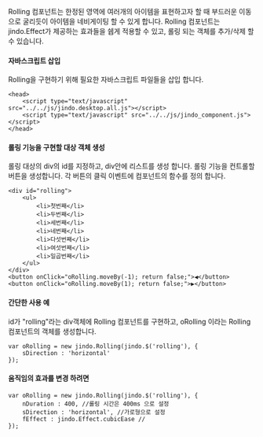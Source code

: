 Rolling 컴포넌트는 한정된 영역에 여러개의 아이템을 표현하고자 할 때 부드러운 이동으로 굴리듯이 아이템을 네비게이팅 할 수 있게 합니다. 
Rolling 컴포넌트는 jindo.Effect가 제공하는 효과들을 쉡게 적용할 수 있고, 롤링 되는 객체를 추가/삭제 할 수 있습니다.

#### 자바스크립트 삽입

Rolling을 구현하기 위해 필요한 자바스크립트 파일들을 삽입 합니다.

	<head>
		<script type="text/javascript" src="../../js/jindo.desktop.all.js"></script>
		<script type="text/javascript" src="../../js/jindo_component.js"></script>
	</head>

#### 롤링 기능을 구현할 대상 객체 생성

롤링 대상의 div의 id를 지정하고, div안에 리스트를 생성 합니다. 
롤링 기능을 컨트롤할 버튼을 생성합니다. 
각 버튼의 클릭 이벤트에 컴포넌트의 함수를 정의 합니다.

	<div id="rolling">
	    <ul>
	        <li>첫번째</li>
	        <li>두번째</li>
	        <li>세번째</li>
	        <li>네번째</li>
	        <li>다섯번째</li>
	        <li>여섯번째</li>
	        <li>일곱번째</li>
	    </ul>
	</div>
	<button onClick="oRolling.moveBy(-1); return false;">◀</button>
	<button onClick="oRolling.moveBy(1); return false;">▶</button>

#### 간단한 사용 예

id가 "rolling"라는 div객체에 Rolling 컴포넌트를 구현하고, oRolling 이라는 Rolling 컴포넌트의 객체를 생성합니다.

	var oRolling = new jindo.Rolling(jindo.$('rolling'), {
	    sDirection : 'horizontal'
	});

#### 움직임의 효과를 변경 하려면

	var oRolling = new jindo.Rolling(jindo.$('rolling'), {
	    nDuration : 400, //롤링 시간은 400ms 으로 설정
	    sDirection : 'horizontal', //가로형으로 설정
	    fEffect : jindo.Effect.cubicEase //
	});
